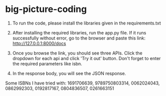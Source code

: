 # big-picture-coding
1. To run the code, please install the libraries given in the requirements.txt

2. After installing the required libraries, run the app.py file. If it runs successfully without error, go to the browser and paste this link: http://127.0.0.1:8000/docs

3. Once you browse the link, you should see three APIs. Click the dropdown for each api and click 'Try it out' button. Don't forget to enter the required parameters like isbn.
4. In the response body, you will see the JSON response.


Some ISBNs I have tried with:
1691706639,
9789750803314,
0062024043,
0862992303,
0192817167,
0804836507,
0261663151
